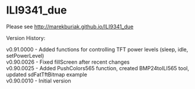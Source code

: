 ILI9341_due
===========

Please see http://marekburiak.github.io/ILI9341_due


Version History:

v0.91.0000 - Added functions for controlling TFT power levels (sleep, idle, setPowerLevel)<br>
v0.90.0026 - Fixed fillScreen after recent changes<br>
v0.90.0025 - Added PushColors565 function, created BMP24toILI565 tool, updated sdFatTftBitmap example<br>
v0.90.0010 - Initial version<br>

